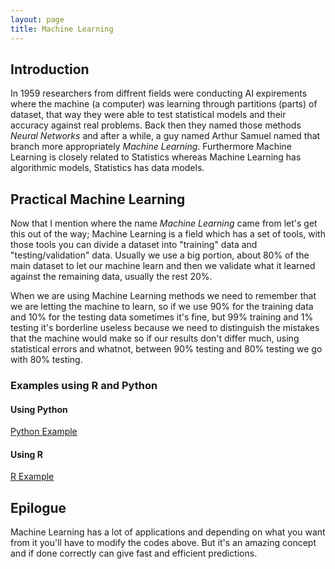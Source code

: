 ```yaml
---
layout: page
title: Machine Learning
---
```

## Introduction 
In 1959 researchers from diffrent fields were conducting AI expirements where the machine (a computer) was learning through partitions (parts) of dataset, that way they were able to test statistical models and their accuracy against real problems. Back then they named those methods _Neural Networks_ and after a while, a guy named Arthur Samuel named that branch more appropriately _Machine Learning_. Furthermore Machine Learning is closely related to Statistics whereas Machine Learning has algorithmic models, Statistics has data models.

## Practical Machine Learning
Now that I mention where the name _Machine Learning_ came from let's get this out of the way; Machine Learning is a field which has a set of tools, with those tools you can divide a dataset into "training" data and "testing/validation" data. Usually we use a big portion, about 80% of the main dataset to let our machine learn and then we validate what it learned against the remaining data, usually the rest 20%. 

When we are using Machine Learning methods we need to remember that we are letting the machine to learn, so if we use 90% for the training data and 10% for the testing data sometimes it's fine, but 99% training and 1% testing it's borderline useless because we need to distinguish the mistakes that the machine would make so if our results don't differ much, using statistical errors and whatnot, between 90% testing and 80% testing we go with 80% testing.

### Examples using R and Python

#### Using Python
[Python Example](machine_learning_python)

#### Using R
[R Example](machine_learning_r)

## Epilogue
Machine Learning has a lot of applications and depending on what you want from it you'll have to modify the codes above. But it's an amazing concept and if done correctly can give fast and efficient predictions.
